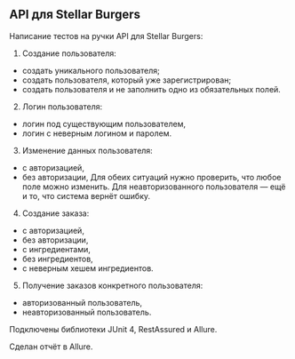 ﻿## API для Stellar Burgers
Написание тестов на ручки API для Stellar Burgers:
1. Создание пользователя:
- создать уникального пользователя;
- создать пользователя, который уже зарегистрирован;
- создать пользователя и не заполнить одно из обязательных полей.
2. Логин пользователя:
- логин под существующим пользователем,
- логин с неверным логином и паролем.
3. Изменение данных пользователя:
- с авторизацией,
- без авторизации,
Для обеих ситуаций нужно проверить, что любое поле можно изменить. Для неавторизованного пользователя — ещё и то, что система вернёт ошибку.
4. Создание заказа:
- с авторизацией,
- без авторизации,
- с ингредиентами,
- без ингредиентов,
- с неверным хешем ингредиентов.
5. Получение заказов конкретного пользователя:
- авторизованный пользователь,
- неавторизованный пользователь.

Подключены библиотеки JUnit 4, RestAssured и Allure.

Сделан отчёт в Allure.
